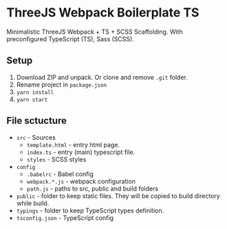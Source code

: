 # ThreeJS Webpack Boilerplate TS

Minimalistic ThreeJS Webpack + TS + SCSS Scaffolding.
With preconfigured TypeScript (TS), Sass (SCSS).

## Setup
1. Download ZIP and unpack. Or clone and remove `.git` folder.
2. Rename project in `package.json`
3. `yarn install`
4. `yarn start`

## File sctucture
* `src` - Sources
  * `template.html` - entry html page.
  * `index.ts` - entry (main) typescript file.
  * `styles` - SCSS styles
* `config`
  * `.babelrc` - Babel config
  * `webpack.*.js` - webpack configuration
  * `path.js` - paths to src, public and build folders
* `public` - folder to keep static files. They will be copied to build directory while build.
* `typings` - folder to keep TypeScript types definition.
* `tsconfig.json` - TypeScript config
